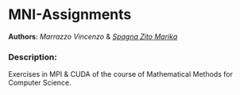 # MNI-Assignments
**Authors**: *Marrazzo Vincenzo* & [*Spagna Zito Marika*](https://github.com/marikaspagnazito)

### Description:
Exercises in MPI &amp; CUDA of the course of Mathematical Methods for Computer Science.
